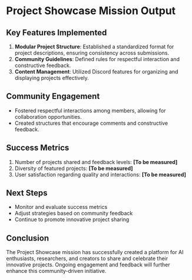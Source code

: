 

# Project Showcase Mission Output

## Key Features Implemented
1. **Modular Project Structure**: Established a standardized format for project descriptions, ensuring consistency across submissions.
2. **Community Guidelines**: Defined rules for respectful interaction and constructive feedback.
3. **Content Management**: Utilized Discord features for organizing and displaying projects effectively.

## Community Engagement
- Fostered respectful interactions among members, allowing for collaboration opportunities.
- Created structures that encourage comments and constructive feedback.

## Success Metrics
1. Number of projects shared and feedback levels: **[To be measured]**
2. Diversity of featured projects: **[To be measured]**
3. User satisfaction regarding quality and interactions: **[To be measured]**

## Next Steps
- Monitor and evaluate success metrics
- Adjust strategies based on community feedback
- Continue to promote innovative project sharing

## Conclusion
The Project Showcase mission has successfully created a platform for AI enthusiasts, researchers, and creators to share and celebrate their innovative projects. Ongoing engagement and feedback will further enhance this community-driven initiative.